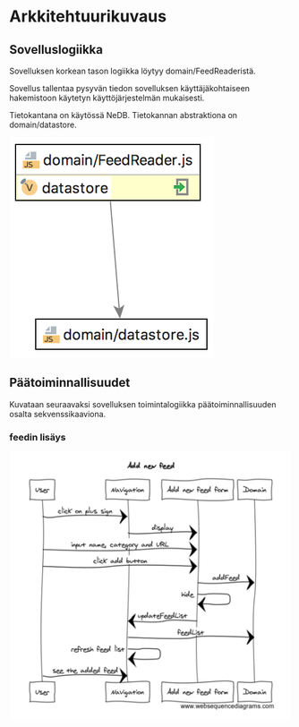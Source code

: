 # Arkkitehtuurikuvaus

## Sovelluslogiikka

Sovelluksen korkean tason logiikka löytyy domain/FeedReaderistä.

Sovellus tallentaa pysyvän tiedon sovelluksen käyttäjäkohtaiseen hakemistoon käytetyn käyttöjärjestelmän mukaisesti.

Tietokantana on käytössä NeDB. Tietokannan abstraktiona on domain/datastore.

![sovelluslogiikka](arkkitehtuuri.png)

## Päätoiminnallisuudet

Kuvataan seuraavaksi sovelluksen toimintalogiikka päätoiminnallisuuden osalta sekvenssikaaviona.

### feedin lisäys

![lisäys](add-feed-sequence.png)
